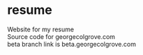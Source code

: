 # resume
Website for my resume
<br />
Source code for georgecolgrove.com<br/>
beta branch link is beta.georgecolgrove.com
